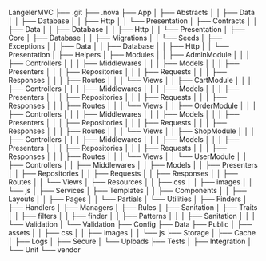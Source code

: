 LangelerMVC
├── .git
├── .nova
├── App
│   ├── Abstracts
│   │   ├── Data
│   │   ├── Database
│   │   ├── Http
│   │   └── Presentation
│   ├── Contracts
│   │   ├── Data
│   │   ├── Database
│   │   ├── Http
│   │   └── Presentation
│   ├── Core
│   ├── Database
│   │   ├── Migrations
│   │   └── Seeds
│   ├── Exceptions
│   │   ├── Data
│   │   ├── Database
│   │   ├── Http
│   │   └── Presentation
│   ├── Helpers
│   ├── Modules
│   │   ├── AdminModule
│   │   │   ├── Controllers
│   │   │   ├── Middlewares
│   │   │   ├── Models
│   │   │   ├── Presenters
│   │   │   ├── Repositories
│   │   │   ├── Requests
│   │   │   ├── Responses
│   │   │   ├── Routes
│   │   │   └── Views
│   │   ├── CartModule
│   │   │   ├── Controllers
│   │   │   ├── Middlewares
│   │   │   ├── Models
│   │   │   ├── Presenters
│   │   │   ├── Repositories
│   │   │   ├── Requests
│   │   │   ├── Responses
│   │   │   ├── Routes
│   │   │   └── Views
│   │   ├── OrderModule
│   │   │   ├── Controllers
│   │   │   ├── Middlewares
│   │   │   ├── Models
│   │   │   ├── Presenters
│   │   │   ├── Repositories
│   │   │   ├── Requests
│   │   │   ├── Responses
│   │   │   ├── Routes
│   │   │   └── Views
│   │   ├── ShopModule
│   │   │   ├── Controllers
│   │   │   ├── Middlewares
│   │   │   ├── Models
│   │   │   ├── Presenters
│   │   │   ├── Repositories
│   │   │   ├── Requests
│   │   │   ├── Responses
│   │   │   ├── Routes
│   │   │   └── Views
│   │   └── UserModule
│   │       ├── Controllers
│   │       ├── Middlewares
│   │       ├── Models
│   │       ├── Presenters
│   │       ├── Repositories
│   │       ├── Requests
│   │       ├── Responses
│   │       ├── Routes
│   │       └── Views
│   ├── Resources
│   │   ├── css
│   │   ├── images
│   │   └── js
│   ├── Services
│   ├── Templates
│   │   ├── Components
│   │   ├── Layouts
│   │   ├── Pages
│   │   └── Partials
│   └── Utilities
│       ├── Finders
│       ├── Handlers
│       ├── Managers
│       ├── Rules
│       ├── Sanitation
│       ├── Traits
│       │   ├── filters
│       │   ├── finder
│       │   ├── Patterns
│       │   │   ├── Sanitation
│       │   │   └── Validation
│       └── Validation
├── Config
├── Data
├── Public
│   ├── assets
│   │   ├── css
│   │   ├── images
│   │   └── js
├── Storage
│   ├── Cache
│   ├── Logs
│   ├── Secure
│   └── Uploads
├── Tests
│   ├── Integration
│   └── Unit
└── vendor
